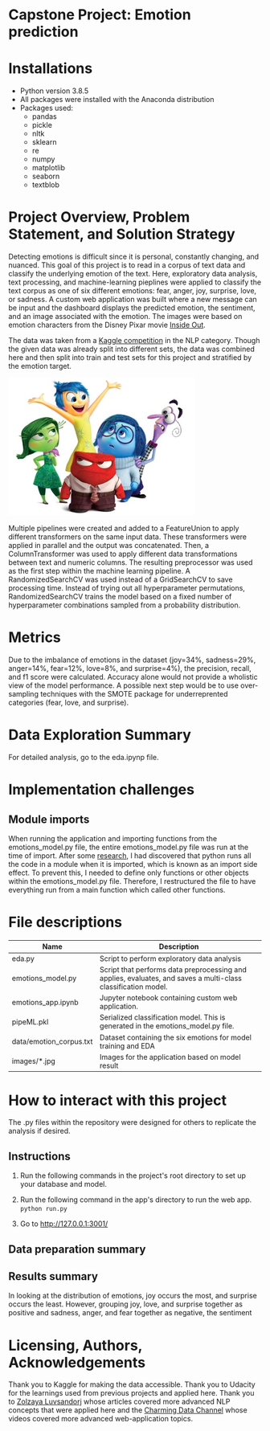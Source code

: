 # Capstone Project: Emotion prediction


# Installations
- Python version 3.8.5
- All packages were installed with the Anaconda distribution
- Packages used:
	- pandas
	- pickle
	- nltk
	- sklearn
	- re
	- numpy
	- matplotlib
	- seaborn
	- textblob

# Project Overview, Problem Statement, and Solution Strategy
Detecting emotions is difficult since it is personal, constantly changing, and nuanced.  This goal of this project is to read in a corpus of text data and classify the underlying emotion of the text.  Here, exploratory data analysis, text processing, and machine-learning pieplines were 
applied to classify the text corpus as one of six different emotions: fear, anger, joy, surprise, love, or sadness.  A custom web application was built where a new message can be input and the dashboard displays
the predicted emotion, the sentiment, and an image associated with the emotion.  The images were based on emotion characters from the Disney Pixar movie [Inside Out](https://www.pixar.com/feature-films/inside-out).  

The data was taken from a [Kaggle competition](https://www.kaggle.com/datasets/praveengovi/emotions-dataset-for-nlp) in the NLP category.  Though the given data was already split into different sets, the data was combined here and
then split into train and test sets for this project and stratified by the emotion target.  


![Inside Out Emotions](./images/initial.jpg)

Multiple pipelines were created and added to a FeatureUnion to apply different transformers on the same input data.  These transformers were applied in parallel and the output was concatenated.  Then, a ColumnTransformer was used to apply different data
transformations between text and numeric columns.  The resulting preprocessor was used as the first step within the machine learning pipeline.  A RandomizedSearchCV was used instead of a GridSearchCV to save processing time.  Instead of 
trying out all hyperparameter permutations, RandomizedSearchCV trains the model based on a fixed number of hyperparameter combinations sampled from a probability distribution.  

# Metrics
Due to the imbalance of emotions in the dataset (joy=34%, sadness=29%, anger=14%, fear=12%, love=8%, and surprise=4%), the precision, recall, and f1 score were calculated.  Accuracy alone would not provide a wholistic view of the
model performance.  A possible next step would be to use over-sampling techniques with the SMOTE package for underreprented categories (fear, love, and surprise).  


# Data Exploration Summary
For detailed analysis, go to the eda.ipynp file.  




# Implementation challenges
## Module imports
When running the application and importing functions from the emotions_model.py file, the entire emotions_model.py file was run at the time of import.  After some [research](https://www.pythonmorsels.com/importing-module-runs-code/), I had discovered
that python runs all the code in a module when it is imported, which is known as an import side effect.  To prevent this, I needed to define only functions or other objects within
the emotions_model.py file.  Therefore, I restructured the file to have everything run from a main function which called other functions.  


# File descriptions

| Name| Description |
| ----------- | ----------- |
| eda.py|  Script to perform exploratory data analysis |
| emotions_model.py| Script that performs data preprocessing and applies, evaluates, and saves a multi-class classification model. |
| emotions_app.ipynb | Jupyter notebook containing custom web application.   |
| pipeML.pkl| Serialized classification model.  This is generated in the emotions_model.py file.|
| data/emotion_corpus.txt | Dataset containing the six emotions for model training and EDA |
| images/*.jpg | Images for the application based on model result | 


# How to interact with this project
The .py files within the repository were designed for others to replicate the analysis if desired.    


## Instructions
1. Run the following commands in the project's root directory to set up your database and model.



2. Run the following command in the app's directory to run the web app.
    `python run.py`

3. Go to http://127.0.0.1:3001/

## Data preparation summary  


## Results summary


In looking at the distribution of emotions, joy occurs the most, and surprise occurs the least.  However, grouping joy, love, and surprise together as positive and sadness, anger, and fear together as negative, the sentiment 


# Licensing, Authors, Acknowledgements
Thank you to Kaggle for making the data accessible.  Thank you to Udacity for the learnings used from previous projects and applied here.  Thank you to [Zolzaya Luvsandorj](https://zluvsand.github.io/) whose articles covered more advanced
NLP concepts that were applied here and the [Charming Data Channel](https://www.youtube.com/channel/UCqBFsuAz41sqWcFjZkqmJqQ) whose videos covered more advanced web-application topics.    